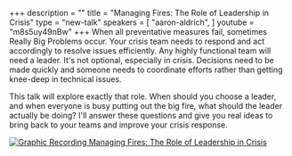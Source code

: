 +++
description = ""
title = "Managing Fires: The Role of Leadership in Crisis"
type = "new-talk"
speakers = [
        "aaron-aldrich",
]
youtube = "m8s5uy49nBw"
+++
When all preventative measures fail, sometimes Really Big Problems occur. Your crisis team needs to respond and act accordingly to resolve issues efficiently. Any highly functional team will need a leader. It's not optional, especially in crisis. Decisions need to be made quickly and someone needs to coordinate efforts rather than getting knee-deep in technical issues.

This talk will explore exactly that role. When should you choose a leader, and when everyone is busy putting out the big fire, what should the leader actually be doing? I'll answer these questions and give you real ideas to bring back to your teams and improve your crisis response.

<a href="https://assets.devopsdays.org/events/2017/toronto/DevOpsDaysTO_May26_2017_AaronAldrich.jpg" target="_blank"><img src="https://assets.devopsdays.org/events/2017/toronto/DevOpsDaysTO_May26_2017_AaronAldrich_lores.jpg" alt="Graphic Recording Managing Fires: The Role of Leadership in Crisis" /></a>
